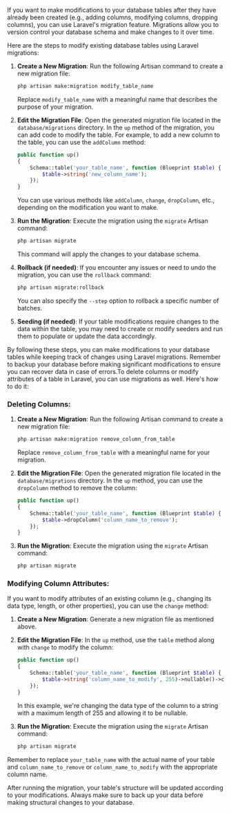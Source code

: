 If you want to make modifications to your database tables after they have already been created (e.g., adding columns, modifying columns, dropping columns), you can use Laravel's migration feature. Migrations allow you to version control your database schema and make changes to it over time.

Here are the steps to modify existing database tables using Laravel migrations:

1. **Create a New Migration**: Run the following Artisan command to create a new migration file:

    ```bash
    php artisan make:migration modify_table_name
    ```

    Replace `modify_table_name` with a meaningful name that describes the purpose of your migration.

2. **Edit the Migration File**: Open the generated migration file located in the `database/migrations` directory. In the `up` method of the migration, you can add code to modify the table. For example, to add a new column to the table, you can use the `addColumn` method:

    ```php
    public function up()
    {
        Schema::table('your_table_name', function (Blueprint $table) {
            $table->string('new_column_name');
        });
    }
    ```

    You can use various methods like `addColumn`, `change`, `dropColumn`, etc., depending on the modification you want to make.

3. **Run the Migration**: Execute the migration using the `migrate` Artisan command:

    ```bash
    php artisan migrate
    ```

    This command will apply the changes to your database schema.

4. **Rollback (if needed)**: If you encounter any issues or need to undo the migration, you can use the `rollback` command:

    ```bash
    php artisan migrate:rollback
    ```

    You can also specify the `--step` option to rollback a specific number of batches.

5. **Seeding (if needed)**: If your table modifications require changes to the data within the table, you may need to create or modify seeders and run them to populate or update the data accordingly.

By following these steps, you can make modifications to your database tables while keeping track of changes using Laravel migrations. Remember to backup your database before making significant modifications to ensure you can recover data in case of errors.To delete columns or modify attributes of a table in Laravel, you can use migrations as well. Here's how to do it:

### Deleting Columns:

1. **Create a New Migration**: Run the following Artisan command to create a new migration file:

    ```bash
    php artisan make:migration remove_column_from_table
    ```

    Replace `remove_column_from_table` with a meaningful name for your migration.

2. **Edit the Migration File**: Open the generated migration file located in the `database/migrations` directory. In the `up` method, you can use the `dropColumn` method to remove the column:

    ```php
    public function up()
    {
        Schema::table('your_table_name', function (Blueprint $table) {
            $table->dropColumn('column_name_to_remove');
        });
    }
    ```

3. **Run the Migration**: Execute the migration using the `migrate` Artisan command:

    ```bash
    php artisan migrate
    ```

### Modifying Column Attributes:

If you want to modify attributes of an existing column (e.g., changing its data type, length, or other properties), you can use the `change` method:

1. **Create a New Migration**: Generate a new migration file as mentioned above.

2. **Edit the Migration File**: In the `up` method, use the `table` method along with `change` to modify the column:

    ```php
    public function up()
    {
        Schema::table('your_table_name', function (Blueprint $table) {
            $table->string('column_name_to_modify', 255)->nullable()->change();
        });
    }
    ```

    In this example, we're changing the data type of the column to a string with a maximum length of 255 and allowing it to be nullable.

3. **Run the Migration**: Execute the migration using the `migrate` Artisan command:

    ```bash
    php artisan migrate
    ```

Remember to replace `your_table_name` with the actual name of your table and `column_name_to_remove` or `column_name_to_modify` with the appropriate column name.

After running the migration, your table's structure will be updated according to your modifications. Always make sure to back up your data before making structural changes to your database.
